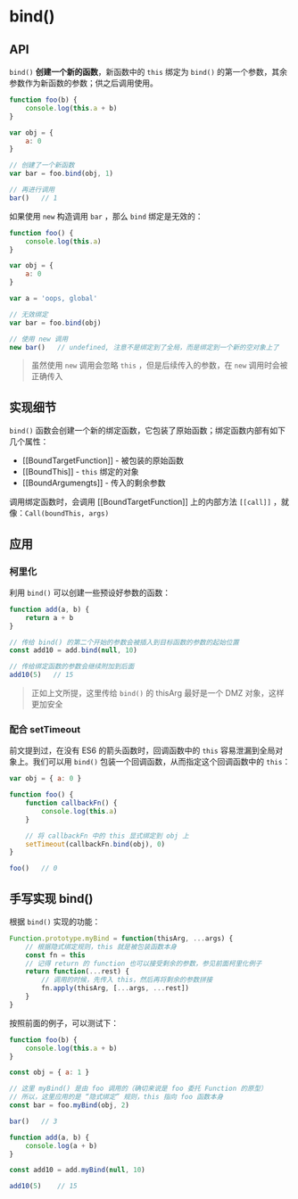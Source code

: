 # bind()

## API

`bind()` **创建一个新的函数**，新函数中的 `this` 绑定为 `bind()` 的第一个参数，其余参数作为新函数的参数；供之后调用使用。

```javascript
function foo(b) {
    console.log(this.a + b)
}

var obj = {
    a: 0
}

// 创建了一个新函数
var bar = foo.bind(obj, 1)

// 再进行调用
bar()   // 1
```

如果使用 `new` 构造调用 `bar` ，那么 `bind` 绑定是无效的：

```javascript
function foo() {
    console.log(this.a)
}

var obj = {
    a: 0
}

var a = 'oops, global'

// 无效绑定
var bar = foo.bind(obj)

// 使用 new 调用
new bar()   // undefined, 注意不是绑定到了全局，而是绑定到一个新的空对象上了
```

> 虽然使用 `new` 调用会忽略 `this` ，但是后续传入的参数，在 `new` 调用时会被正确传入

## 实现细节

`bind()` 函数会创建一个新的绑定函数，它包装了原始函数；绑定函数内部有如下几个属性：

* \[\[BoundTargetFunction]] - 被包装的原始函数
* \[\[BoundThis]] - `this` 绑定的对象
* \[\[BoundArgumengts]] - 传入的剩余参数

调用绑定函数时，会调用 \[\[BoundTargetFunction]] 上的内部方法 `[[call]]` ，就像：`Call(boundThis, args)`

## 应用

### 柯里化

利用 `bind()` 可以创建一些预设好参数的函数：

```javascript
function add(a, b) {
    return a + b
}

// 传给 bind() 的第二个开始的参数会被插入到目标函数的参数的起始位置
const add10 = add.bind(null, 10)

// 传给绑定函数的参数会继续附加到后面
add10(5)   // 15
```

> 正如上文所提，这里传给 `bind()` 的 thisArg 最好是一个 DMZ 对象，这样更加安全

### 配合 setTimeout

前文提到过，在没有 ES6 的箭头函数时，回调函数中的 `this` 容易泄漏到全局对象上。我们可以用 `bind()` 包装一个回调函数，从而指定这个回调函数中的 `this`：

```javascript
var obj = { a: 0 }

function foo() {
    function callbackFn() {
        console.log(this.a)
    }

    // 将 callbackFn 中的 this 显式绑定到 obj 上
    setTimeout(callbackFn.bind(obj), 0)
}

foo()   // 0
```

## 手写实现 bind()

根据 `bind()` 实现的功能：

```javascript
Function.prototype.myBind = function(thisArg, ...args) {
    // 根据隐式绑定规则，this 就是被包装函数本身
    const fn = this
    // 记得 return 的 function 也可以接受剩余的参数，参见前面柯里化例子
    return function(...rest) {
        // 调用的时候，先传入 this，然后再将剩余的参数拼接
        fn.apply(thisArg, [...args, ...rest])
    }
}
```

按照前面的例子，可以测试下：

```javascript
function foo(b) {
    console.log(this.a + b)
}

const obj = { a: 1 }

// 这里 myBind() 是由 foo 调用的（确切来说是 foo 委托 Function 的原型）
// 所以，这里应用的是 “隐式绑定” 规则，this 指向 foo 函数本身
const bar = foo.myBind(obj, 2)

bar()   // 3
```

```javascript
function add(a, b) {
    console.log(a + b)
}

const add10 = add.myBind(null, 10)

add10(5)    // 15
```
